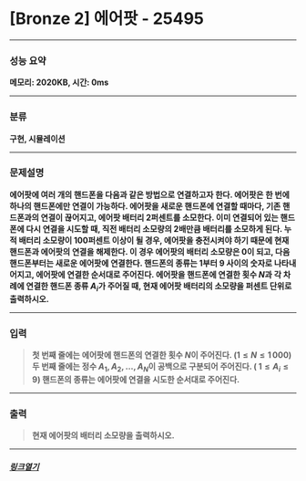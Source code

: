 # [Bronze 2] 에어팟 - 25495
___
### **성능 요약**  
**메모리: 2020KB, 시간: 0ms**
___
### **분류**
**<p>구현, 시뮬레이션</p>**
___
### **문제설명**  
**<p>에어팟에 여러 개의 핸드폰을 다음과 같은 방법으로 연결하고자 한다.
에어팟은 한 번에 하나의 핸드폰에만 연결이 가능하다.
에어팟을 새로운 핸드폰에 연결할 때마다, 기존 핸드폰과의 연결이 끊어지고, 에어팟 배터리 2퍼센트를 소모한다.
이미 연결되어 있는 핸드폰에 다시 연결을 시도할 때, 직전 배터리 소모량의 2배만큼 배터리를 소모하게 된다.
누적 배터리 소모량이 100퍼센트 이상이 될 경우, 에어팟을 충전시켜야 하기 때문에 현재 핸드폰과 에어팟의 연결을 해제한다. 이 경우 에어팟의 배터리 소모량은 0이 되고, 다음 핸드폰부터는 새로운 에어팟에 연결한다.
핸드폰의 종류는 $1$부터 $9$ 사이의 숫자로 나타내어지고, 에어팟에 연결한 순서대로 주어진다. 에어팟을 핸드폰에 연결한 횟수 $N$과 각 차례에 연결한 핸드폰 종류 
$A_i$가 주어질 때, 현재 에어팟 배터리의 소모량을 퍼센트 단위로 출력하시오.</p>**
___
### **입력**  
 > **<p>첫 번째 줄에는 에어팟에 핸드폰의 연결한 횟수 
$N$이 주어진다. ($1 \le N \le 1\,000$)두 번째 줄에는 정수 $A_1, A_2, \dots, A_N$이 공백으로 구분되어 주어진다. (
$1 \le A_i \le 9$) 핸드폰의 종류는 에어팟에 연결을 시도한 순서대로 주어진다.</p>**
 
 ___
### **출력**  
 > **<p>현재 에어팟의 배터리 소모량을 출력하시오.</p>**
 
 ____
 ##### [*링크열기*](https://www.acmicpc.net/problem/25495)